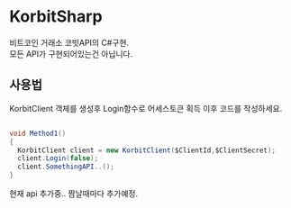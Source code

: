 # KorbitSharp


 비트코인 거래소 코빗API의 C#구현.  
 모든 API가 구현되어있는건 아닙니다.
 

 
## 사용법

KorbitClient 객체를 생성후 Login함수로 어세스토큰 획득 이후 코드를 작성하세요.

 ```cs
 
void Method1()
{
   KorbitClient client = new KorbitClient($ClientId,$ClientSecret);  
   client.Login(false);
   client.SomethingAPI..(); 
}
 ```

현재 api 추가중.. 짬날때마다 추가예정.
